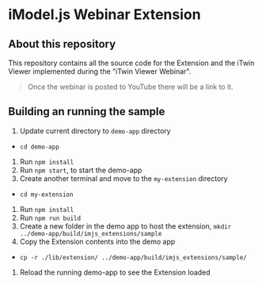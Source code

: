 # iModel.js Webinar Extension

## About this repository

This repository contains all the source code for the Extension and the iTwin Viewer implemented during the "iTwin Viewer Webinar".

> Once the webinar is posted to YouTube there will be a link to it.

## Building an running the sample

1. Update current directory to `demo-app` directory
  * `cd demo-app`
1. Run `npm install`
1. Run `npm start`, to start the demo-app
1. Create another terminal and move to the `my-extension` directory
  * `cd my-extension`
1. Run `npm install`
1. Run `npm run build`
1. Create a new folder in the demo app to host the extension, `mkdir ../demo-app/build/imjs_extensions/sample`
1. Copy the Extension contents into the demo app
  * `cp -r ./lib/extension/ ../demo-app/build/imjs_extensions/sample/`
1. Reload the running demo-app to see the Extension loaded